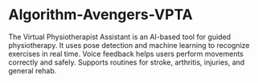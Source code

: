 # Algorithm-Avengers-VPTA
The Virtual Physiotherapist Assistant is an AI-based tool for guided physiotherapy. It uses pose detection and machine learning to recognize exercises in real time. Voice feedback helps users perform movements correctly and safely. Supports routines for stroke, arthritis, injuries, and general rehab.
